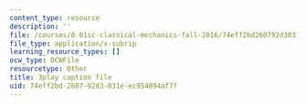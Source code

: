```yaml
---
content_type: resource
description: ''
file: /courses/8-01sc-classical-mechanics-fall-2016/74eff2bd260792d3031eec954894af7f_Idx3VgOpUDk.srt
file_type: application/x-subrip
learning_resource_types: []
ocw_type: OCWFile
resourcetype: Other
title: 3play caption file
uid: 74eff2bd-2607-92d3-031e-ec954894af7f
---
```

